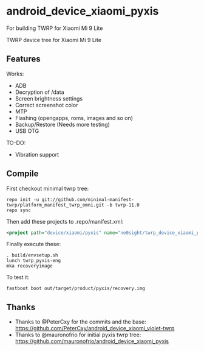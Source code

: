 # android_device_xiaomi_pyxis
For building TWRP for Xiaomi Mi 9 Lite

TWRP device tree for Xiaomi Mi 9 Lite

## Features

Works:

- ADB
- Decryption of /data
- Screen brightness settings
- Correct screenshot color
- MTP
- Flashing (opengapps, roms, images and so on)
- Backup/Restore (Needs more testing)
- USB OTG

TO-DO:

- Vibration support

## Compile

First checkout minimal twrp tree:

```
repo init -u git://github.com/minimal-manifest-twrp/platform_manifest_twrp_omni.git -b twrp-11.0
repo sync
```

Then add these projects to .repo/manifest.xml:

```xml
<project path="device/xiaomi/pyxis" name="ne0sight/twrp_device_xiaomi_pyxis" remote="github" revision="android-11.0" />
```

Finally execute these:

```
. build/envsetup.sh
lunch twrp_pyxis-eng
mka recoveryimage
```

To test it:

```
fastboot boot out/target/product/pyxis/recovery.img
```

## Thanks

- Thanks to @PeterCxy for the commits and the base: https://github.com/PeterCxy/android_device_xiaomi_violet-twrp
- Thanks to @mauronofrio for initial pyxis twrp tree: https://github.com/mauronofrio/android_device_xiaomi_pyxis
